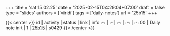 +++
title = 'sat 15.02.25'
date = '2025-02-15T04:29:04+07:00'
draft = false
type = 'slides'
authors = ['viridi']
tags = ['daily-notes']
url = '25b15'
+++

{{< center >}}
id | activity | status | link | info
:-: | :- | :-: | :-: | :-:
00 | Daily note init    | 1 | [25b15](/rusn/25b15) | s0429
{{< /center >}}
